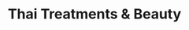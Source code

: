 ---
title: "Thai Treatments & Beauty"
url: /leamington-spa/thai-treatments-and-beauty/
shop: beauty
---